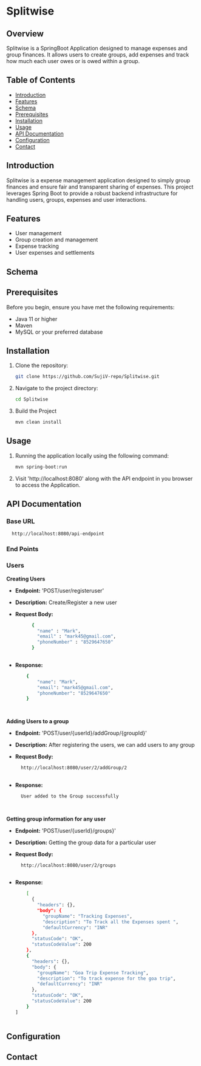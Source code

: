 # Splitwise
## Overview

  Splitwise is a SpringBoot Application designed to manage expenses and group finances. It allows users to create groups, add expenses and track how much each user owes or is owed within a group.

## Table of Contents
- [Introduction](#introduction)
- [Features](#features)
- [Schema](#schema)
- [Prerequisites](#prerequisites)
- [Installation](#installation)
- [Usage](#usage)
- [API Documentation](#api-documentation)
- [Configuration](#configuration)
- [Contact](#contact)

## Introduction

Splitwise is a expense management application designed to simply group finances and ensure fair and transparent sharing of expenses. This project leverages Spring Boot to provide a robust backend infrastructure for handling users, groups, expenses and user interactions.

## Features

- User management 
- Group creation and management
- Expense tracking
- User expenses and settlements

## Schema

## Prerequisites

Before you begin, ensure you have met the following requirements:

- Java 11 or higher
- Maven
- MySQL or your preferred database

## Installation

1. Clone the repository:

   ```bash
   git clone https://github.com/SujiV-repo/Splitwise.git

2. Navigate to the project directory:

   ```bash
   cd Splitwise

3. Build the Project

   ```bash
   mvn clean install

## Usage

1. Running the application locally using the following command:

   ```bash
   mvn spring-boot:run

2. Visit 'http://localhost:8080' along with the API endpoint in you browser to access the Application.

## API Documentation

### Base URL

      http://localhost:8080/api-endpoint

### End Points

  ### Users

  **Creating Users**
  * **Endpoint:** 'POST/user/registeruser'
  * **Description:** Create/Register a new user 
  * **Request Body:**
    
    ```bash
          {
            "name" : "Mark",
            "email" : "mark45@gmail.com",
            "phoneNumber" : "8529647650"
          }
          
  * **Response:**
    
    ```bash
        {
            "name": "Mark",
            "email": "mark45@gmail.com",
            "phoneNumber": "8529647650"
        }
    
  
  **Adding Users to a group**
  * **Endpoint:** 'POST/user/{userId}/addGroup/{groupId}'
  * **Description:** After registering the users, we can add users to any group 
  * **Request Body:**
    
    ```bash
      http://localhost:8080/user/2/addGroup/2
          
  * **Response:**
    
    ```bash
      User added to the Group successfully

  
  **Getting group information for any user**
  * **Endpoint:** 'POST/user/{userId}/groups}'
  * **Description:** Getting the group data for a particular user 
  * **Request Body:**
    
    ```bash
      http://localhost:8080/user/2/groups
          
  * **Response:**
    
    ```bash
        [
          {
            "headers": {},
            "body": {
              "groupName": "Tracking Expenses",
              "description": "To Track all the Expenses spent ",
              "defaultCurrency": "INR"
          },
          "statusCode": "OK",
          "statusCodeValue": 200
        },
        {
          "headers": {},
          "body": {
            "groupName": "Goa Trip Expense Tracking",
            "description": "To track expense for the goa trip",
            "defaultCurrency": "INR"
          },
          "statusCode": "OK",
          "statusCodeValue": 200
        }
    ]



## Configuration
## Contact

